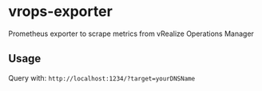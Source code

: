 # vrops-exporter
Prometheus exporter to scrape metrics from vRealize Operations Manager

## Usage
Query with: ``http://localhost:1234/?target=yourDNSName``
